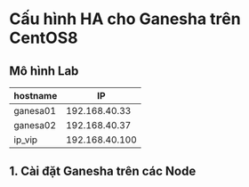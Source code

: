 # Cấu hình HA cho Ganesha trên CentOS8

## Mô hình Lab

|hostname|IP|
|------|--|
|ganesa01|192.168.40.33|
|ganesa02|192.168.40.37|
|ip_vip|192.168.40.100|

## 1. Cài đặt Ganesha trên các Node
